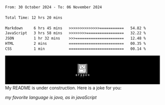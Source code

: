 <!--START_SECTION:waka-->

```txt
From: 30 October 2024 - To: 06 November 2024

Total Time: 12 hrs 20 mins

Markdown     6 hrs 45 mins   >>>>>>>>>>>>>>===========   54.82 %
JavaScript   3 hrs 58 mins   >>>>>>>>=================   32.22 %
JSON         1 hr 32 mins    >>>======================   12.48 %
HTML         2 mins          =========================   00.35 %
CSS          1 min           =========================   00.14 %
```

<!--END_SECTION:waka-->

<img src="https://raw.githubusercontent.com/n3xta/image-hosting/main/img/202411032331174.png"/>
My README is under construction. Here is a joke for you:

*my favorite language is java, as in javaScript* 
